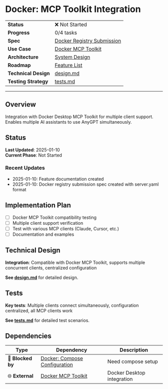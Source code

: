 # Docker: MCP Toolkit Integration

|                      |                                                                                                      |
| -------------------- | ---------------------------------------------------------------------------------------------------- |
| **Status**           | ❌ Not Started                                                                                       |
| **Progress**         | 0/4 tasks                                                                                            |
| **Spec**             | [Docker Registry Submission](../../../../products/anygpt/specs/anygpt/docker-registry-submission.md) |
| **Use Case**         | [Docker MCP Toolkit](../../../../products/anygpt/cases/docker-mcp-toolkit.md)                        |
| **Architecture**     | [System Design](../../architecture.md)                                                               |
| **Roadmap**          | [Feature List](../../roadmap.md)                                                                     |
| **Technical Design** | [design.md](./design.md)                                                                             |
| **Testing Strategy** | [tests.md](./tests.md)                                                                               |

---

## Overview

Integration with Docker Desktop MCP Toolkit for multiple client support. Enables multiple AI assistants to use AnyGPT simultaneously.

## Status

**Last Updated**: 2025-01-10  
**Current Phase**: Not Started

### Recent Updates

- 2025-01-10: Feature documentation created
- 2025-01-10: Docker registry submission spec created with server.yaml format

## Implementation Plan

- [ ] Docker MCP Toolkit compatibility testing
- [ ] Multiple client support verification
- [ ] Test with various MCP clients (Claude, Cursor, etc.)
- [ ] Documentation and examples

## Technical Design

**Integration**: Compatible with Docker MCP Toolkit, supports multiple concurrent clients, centralized configuration

**See [design.md](./design.md)** for detailed design.

## Tests

**Key tests**: Multiple clients connect simultaneously, configuration centralized, all MCP clients work

**See [tests.md](./tests.md)** for detailed test scenarios.

## Dependencies

| Type              | Dependency                                                     | Description                |
| ----------------- | -------------------------------------------------------------- | -------------------------- |
| 🚫 **Blocked by** | [Docker: Compose Configuration](../4-2-docker-compose-config/) | Need compose setup         |
| 🌐 **External**   | [Docker MCP Toolkit](https://github.com/docker/mcp-toolkit)    | Docker Desktop integration |
